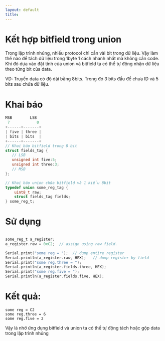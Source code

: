 ```yaml
---
layout: default
title: 
---
```


# Kết hợp bitfield trong union

Trong lập trình nhúng, nhiều protocol chỉ cần  vài bit trong dữ liệu. Vậy làm thế nào để tách dữ liệu trong 1byte 1 cách nhanh nhất mà không cần code.
Khi đó dựa vào đặt tính của union và bitfield ta có thể tự động nhận dữ liệu theo từng bit của data.

VD: Truyền data có độ dài bằng 8bits. Trong đó  3 bits đầu để chưa ID và 5 bits sau chứa dữ liệu.




# Khai báo

```c
MSB        LSB
 7            0
+------+-------+
| five | three |
| bits | bits  |
+------+-------+
// Khai báo bitfield trong 8 bit
struct fields_tag {
   // LSB
   unsigned int five:5;
   unsigned int three:3;
   // MSB
};

// Khai báo union chứa bitfield và 1 kiểu 8bit
typedef union some_reg_tag {
    uint8_t raw;
    struct fields_tag fields;
} some_reg_t;
```

# Sử dụng


```c

some_reg_t a_register;
a_register.raw = 0xC2;  // assign using raw field.

Serial.print("some reg = ");  // dump entire register
Serial.println(a_register.raw, HEX);   // dump register by field
Serial.print("some reg.three = ");
Serial.println(a_register.fields.three, HEX);
Serial.print("some reg.five = ");
Serial.println(a_register.fields.five, HEX);
```

# Kết quả:

```
some reg = C2
some reg.three = 6
some reg.five = 2
```

Vậy là nhờ ứng dụng bitfield và union ta có thể tự động tách hoặc gộp data trong lập trình nhúng